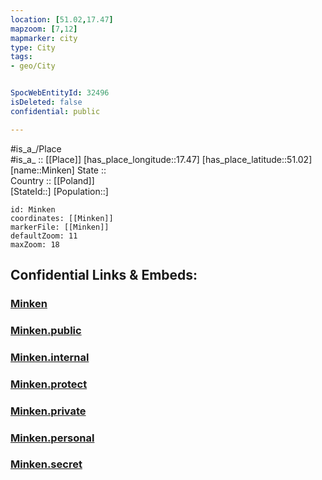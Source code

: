 ```yaml
---
location: [51.02,17.47] 
mapzoom: [7,12] 
mapmarker: city 
type: City
tags:
- geo/City


SpocWebEntityId: 32496
isDeleted: false
confidential: public

---
```

#is_a_/Place  
#is_a_ :: [[Place]] 
[has_place_longitude::17.47] 
[has_place_latitude::51.02] 
[name::Minken] 
State ::  
Country :: [[Poland]]  
[StateId::] 
[Population::] 



```leaflet
id: Minken
coordinates: [[Minken]] 
markerFile: [[Minken]] 
defaultZoom: 11 
maxZoom: 18
```


## Confidential Links & Embeds: 

### [Minken](/_Standards/Earth/Continent/Europe/Europe~East/Poland/Provinces~Poland/Lower_Silesian/City/Minken.md) 

### [Minken.public](/_public/Earth/Continent/Europe/Europe~East/Poland/Provinces~Poland/Lower_Silesian/City/Minken.public.md) 

### [Minken.internal](/_internal/Earth/Continent/Europe/Europe~East/Poland/Provinces~Poland/Lower_Silesian/City/Minken.internal.md) 

### [Minken.protect](/_protect/Earth/Continent/Europe/Europe~East/Poland/Provinces~Poland/Lower_Silesian/City/Minken.protect.md) 

### [Minken.private](/_private/Earth/Continent/Europe/Europe~East/Poland/Provinces~Poland/Lower_Silesian/City/Minken.private.md) 

### [Minken.personal](/_personal/Earth/Continent/Europe/Europe~East/Poland/Provinces~Poland/Lower_Silesian/City/Minken.personal.md) 

### [Minken.secret](/_secret/Earth/Continent/Europe/Europe~East/Poland/Provinces~Poland/Lower_Silesian/City/Minken.secret.md)

